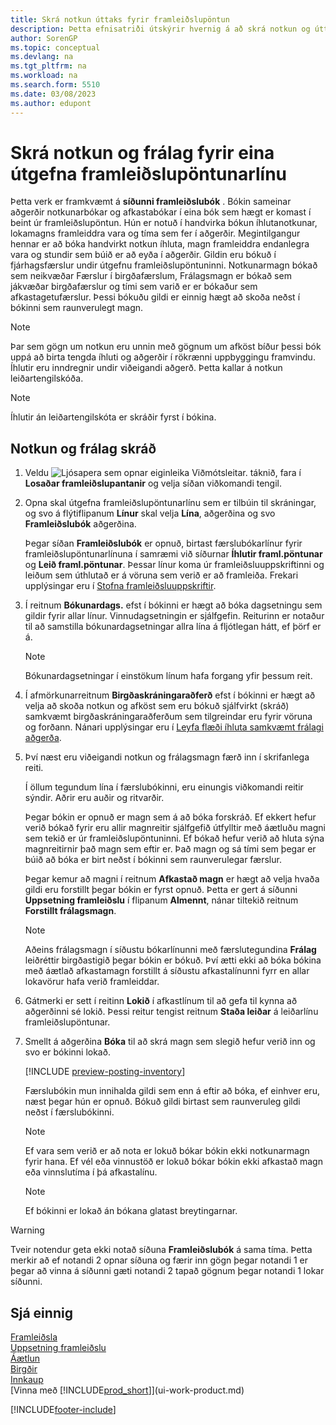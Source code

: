 ```yaml
---
title: Skrá notkun úttaks fyrir framleiðslupöntun
description: Þetta efnisatriði útskýrir hvernig á að skrá notkun og úttak fyrir losaða framleiðslupöntunarlínu sem sýnd er á síðu framleiðslubókar.
author: SorenGP
ms.topic: conceptual
ms.devlang: na
ms.tgt_pltfrm: na
ms.workload: na
ms.search.form: 5510
ms.date: 03/08/2023
ms.author: edupont
---
```

# <a name="register-consumption-and-output-for-one-released-production-order-line"></a>Skrá notkun og frálag fyrir eina útgefna framleiðslupöntunarlínu

Þetta verk er framkvæmt á  **síðunni framleiðslubók** . Bókin sameinar aðgerðir notkunarbókar og afkastabókar í eina bók sem hægt er komast í beint úr framleiðslupöntun. Hún er notuð í handvirka bókun íhlutanotkunar, lokamagns framleiddra vara og tíma sem fer í aðgerðir. Megintilgangur hennar er að bóka handvirkt notkun íhluta, magn framleiddra endanlegra vara og stundir sem búið er að eyða í aðgerðir. Gildin eru bókuð í fjárhagsfærslur undir útgefnu framleiðslupöntuninni. Notkunarmagn bókað sem neikvæðar Færslur í birgðafærslum, Frálagsmagn er bókað sem jákvæðar birgðafærslur og tími sem varið er er bókaður sem afkastagetufærslur. Þessi bókuðu gildi er einnig hægt að skoða neðst í bókinni sem raunverulegt magn.  

> [!NOTE]  
> Þar sem gögn um notkun eru unnin með gögnum um afköst bíður þessi bók uppá að birta tengda íhluti og aðgerðir í rökrænni uppbyggingu framvindu. Íhlutir eru inndregnir undir viðeigandi aðgerð. Þetta kallar á notkun leiðartengilskóða.  

> [!NOTE]  
> Íhlutir án leiðartengilskóta er skráðir fyrst í bókina.  

## <a name="to-register-consumption-and-output"></a>Notkun og frálag skráð

1. Veldu ![Ljósapera sem opnar eiginleika Viðmótsleitar.](media/ui-search/search_small.png "Segðu mér hvað þú vilt gera") táknið, fara í **Losaðar framleiðslupantanir** og velja síðan viðkomandi tengil.  
2. Opna skal útgefna framleiðslupöntunarlínu sem er tilbúin til skráningar, og svo á flýtiflipanum **Línur** skal velja **Lína**, aðgerðina og svo **Framleiðslubók** aðgerðina.  

    Þegar síðan **Framleiðslubók** er opnuð, birtast færslubókarlínur fyrir framleiðslupöntunarlínuna í samræmi við síðurnar **Íhlutir framl.pöntunar** og **Leið framl.pöntunar**. Þessar línur koma úr framleiðsluuppskriftinni og leiðum sem úthlutað er á vöruna sem verið er að framleiða. Frekari upplýsingar eru í [Stofna framleiðsluuppskriftir](production-how-to-create-routings.md).  

3. Í reitnum **Bókunardags.** efst í bókinni er hægt að bóka dagsetningu sem gildir fyrir allar línur. Vinnudagsetningin er sjálfgefin. Reiturinn er notaður til að samstilla bókunardagsetningar allra lína á fljótlegan hátt, ef þörf er á.  

    > [!NOTE]  
    >  Bókunardagsetningar í einstökum línum hafa forgang yfir þessum reit.  

4. Í afmörkunarreitnum **Birgðaskráningaraðferð** efst í bókinni er hægt að velja að skoða notkun og afköst sem eru bókuð sjálfvirkt (skráð) samkvæmt birgðaskráningaraðferðum sem tilgreindar eru fyrir vöruna og forðann. Nánari upplýsingar eru í [Leyfa flæði íhluta samkvæmt frálagi aðgerða](production-how-to-flush-components-according-to-operation-output.md).

5. Því næst eru viðeigandi notkun og frálagsmagn færð inn í skrifanlega reiti.  
  
    Í öllum tegundum lína í færslubókinni, eru einungis viðkomandi reitir sýndir. Aðrir eru auðir og ritvarðir.  

    Þegar bókin er opnuð er magn sem á að bóka forskráð. Ef ekkert hefur verið bókað fyrir eru allir magnreitir sjálfgefið útfylltir með áætluðu magni sem tekið er úr framleiðslupöntuninni. Ef bókað hefur verið að hluta sýna magnreitirnir það magn sem eftir er. Það magn og sá tími sem þegar er búið að bóka er birt neðst í bókinni sem raunverulegar færslur.  

    Þegar kemur að magni í reitnum **Afkastað magn** er hægt að velja hvaða gildi eru forstillt þegar bókin er fyrst opnuð. Þetta er gert á síðunni **Uppsetning framleiðslu** í flipanum **Almennt**, nánar tiltekið reitnum **Forstillt frálagsmagn**.

    > [!NOTE]  
    >  Aðeins frálagsmagn í síðustu bókarlínunni með færslutegundina **Frálag** leiðréttir birgðastigið þegar bókin er bókuð. Því ætti ekki að bóka bókina með áætlað afkastamagn forstillt á síðustu afkastalínunni fyrr en allar lokavörur hafa verið framleiddar.  

6. Gátmerki er sett í reitinn  **Lokið** í afkastlínum til að gefa til kynna að aðgerðinni sé lokið. Þessi reitur tengist reitnum **Staða leiðar** á leiðarlínu framleiðslupöntunar.  
7. Smellt á aðgerðina **Bóka** til að skrá magn sem slegið hefur verið inn og svo er bókinni lokað.  

    [!INCLUDE [preview-posting-inventory](includes/preview-posting-inventory.md)]

    Færslubókin mun innihalda gildi sem enn á eftir að bóka, ef einhver eru, næst þegar hún er opnuð. Bókuð gildi birtast sem raunveruleg gildi neðst í færslubókinni.  

    > [!NOTE]  
    >   Ef vara sem verið er að nota er lokuð bókar bókin ekki notkunarmagn fyrir hana. Ef vél eða vinnustöð er lokuð bókar bókin ekki afkastað magn eða vinnslutíma í þá afkastalínu.  

    > [!NOTE]  
    > Ef bókinni er lokað án bókana glatast breytingarnar.  

> [!WARNING]  
> Tveir notendur geta ekki notað síðuna **Framleiðslubók** á sama tíma. Þetta merkir að ef notandi 2 opnar síðuna og færir inn gögn þegar notandi 1 er þegar að vinna á síðunni gæti notandi 2 tapað gögnum þegar notandi 1 lokar síðunni.  

## <a name="see-also"></a>Sjá einnig

[Framleiðsla](production-manage-manufacturing.md)  
[Uppsetning framleiðslu](production-configure-production-processes.md)  
[Áætlun](production-planning.md)  
[Birgðir](inventory-manage-inventory.md)  
[Innkaup](purchasing-manage-purchasing.md)  
[Vinna með [!INCLUDE[prod_short](includes/prod_short.md)]](ui-work-product.md)

[!INCLUDE[footer-include](includes/footer-banner.md)]
